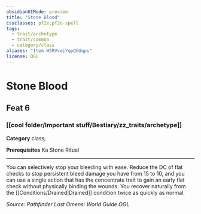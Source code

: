 ```yaml
---
obsidianUIMode: preview
title: "Stone Blood"
cssclasses: pf2e,pf2e-spell
tags:
  - trait/archetype
  - trait/common
  - category/class
aliases: "Item.WSRVveiYqpQ6Uqps"
license: OGL
---
```

# Stone Blood
## Feat 6
### [[cool folder/Important stuff/Bestiary/zz_traits/archetype]]

**Category** class; 



**Prerequisites** Ka Stone Ritual
* * *
You can selectively stop your bleeding with ease. Reduce the DC of flat checks to stop persistent bleed damage you have from 15 to 10, and you can use a single action that has the concentrate trait to gain an early flat check without physically binding the wounds. You recover naturally from the [[Conditions/Drained|Drained]] condition twice as quickly as normal.

*Source: Pathfinder Lost Omens: World Guide*
*OGL*